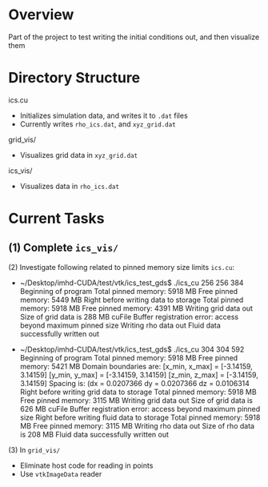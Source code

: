 # Overview
Part of the project to test writing the initial conditions out, and then visualize them

# Directory Structure
ics.cu
- Initializes simulation data, and writes it to `.dat` files
- Currently writes `rho_ics.dat`, and `xyz_grid.dat`

grid_vis/
- Visualizes grid data in `xyz_grid.dat`

ics_vis/
- Visualizes data in `rho_ics.dat`

# Current Tasks
(1) Complete `ics_vis/`
- 

(2) Investigate following related to pinned memory size limits `ics.cu`:
- ~/Desktop/imhd-CUDA/test/vtk/ics_test_gds$ ./ics_cu 256 256 384
    Beginning of program
    Total pinned memory: 5918 MB
    Free pinned memory: 5449 MB
    Right before writing data to storage
    Total pinned memory: 5918 MB
    Free pinned memory: 4391 MB
    Writing grid data out
    Size of grid data is 288 MB
    cuFile Buffer registration error: access beyond maximum pinned size
    Writing rho data out
    Fluid data successfully written out

- ~/Desktop/imhd-CUDA/test/vtk/ics_test_gds$ ./ics_cu 304 304 592
Beginning of program
Total pinned memory: 5918 MB
Free pinned memory: 5421 MB
Domain boundaries are: 
[x_min, x_max] = [-3.14159, 3.14159]
[y_min, y_max] = [-3.14159, 3.14159]
[z_min, z_max] = [-3.14159, 3.14159]
Spacing is: 
(dx = 0.0207366
dy = 0.0207366
dz = 0.0106314
Right before writing grid data to storage
Total pinned memory: 5918 MB
Free pinned memory: 3115 MB
Writing grid data out
Size of grid data is 626 MB
cuFile Buffer registration error: access beyond maximum pinned size
Right before writing fluid data to storage
Total pinned memory: 5918 MB
Free pinned memory: 3115 MB
Writing rho data out
Size of rho data is 208 MB
Fluid data successfully written out



(3) In `grid_vis/`
- Eliminate host code for reading in points
- Use `vtkImageData` reader
